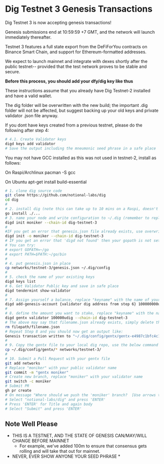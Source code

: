 # Dig Testnet 3 Genesis Transactions

Dig Testnet 3 is now accepting genesis transactions!

Genesis submissions end at 10:59:59 +7 GMT, and the network will launch immediately thereafter. 

Testnet 3 features a full state export from the DeFiForYou contracts on Binance Smart Chain, and support for Ethereum-formatted addresses.

We expect to launch mainnet and integrate with dexes shortly after the public testnet-- provided that the test network proves to be stable and secure.


**Before this process, you should add your dfy/dig key like thus**

These instructions assume that you already have Dig Testnet-2 installed and have a valid wallet. 

The dig folder will be overwritten with the new build; the important .dig folder will not be affected, but suggest backing up your old keys and private validator .json file anyway.

If you dont have keys created from a previous testnet, please do the following after step 4:

```bash
# 4.1. Create Validator keys
digd keys add validator
# Save the output including the mneumonic seed phrase in a safe place
```

You may not have GCC installed as this was not used in testnet-2, install as follows:

On Raspi/Archlinux
pacman -S gcc

On Ubuntu
apt-get install build-essential

```bash
# 1. clone dig source code
git clone https://github.com/notional-labs/dig
cd dig
#
# 2. install dig (note this can take up to 10 mins on a Raspi, doesn't always show progress, be patient)
go install ./...
# 3. name your node and write configuration to ~/.dig (remember to replace "moniker" with your public validator name)
digd init moniker --chain-id dig-testnet-3
#
#IF you get an error that genesis.json file already exists, use overwrite flag
digd init -o moniker --chain-id dig-testnet-3
# IF you get an error that 'digd not found' then your gopath is not setup properly.
# You can try:
# export GOPATH=~/go
# export PATH=$PATH:~/go/bin
#
# 4. put genesis.json in place
cp networks/testnet-3/genesis.json ~/.dig/config
#
# 5. check the name of your existing keys
digd keys list
# 6. Get Validator Public key and save in safe place
digd tendermint show-validator
#
# 7. Assign yourself a balance, replace "keyname" with the name of your keys from step 5
digd add-genesis-account {validator dig address from step 6} 100000000udig
#
# 8. define the amount you want to stake, replace "keyname" with the name of your keys from step 5
digd gentx validator 100000udig --chain-id dig-testnet-3
# The above may say that filename.json already exists, simply delete this file by replacing the path and file name below:
rm filepath/filename.json
# Repeat Step 8 and you should now get an output like:
Genesis transaction written to "~/.dig/config/gentx/gentx-e4987c1bfc4c1135ddfd79ee0114e1212a747da3.json"
#
# 9. Copy the gentx file to your local dig repo, use the below command exactly as is
cp ~/.dig/config/gentx/* networks/testnet-3/
#
# 10. Submit a Pull Request with your gentx file
git add networks
# Replace "moniker" with your public validator name
git commit -m "gentx moniker"
# Create new branch, replace "moniker" with your validator name
git switch -c moniker
# Submit PR
gh pr create
# On message "Where should we push the 'moniker' branch?  [Use arrows to move, type to filter]"
# Select "notional-labs/dig" and press 'ENTER'
# Press 'ENTER' for Title and again body
# Select "Submit" and press 'ENTER'
```

## Note Well Please
* THIS IS A TESTNET, AND THE STATE OF GENESIS CAN/MAY/WILL CHANGE BEFORE MAINNET
  * For example, we've added 100m to ensure that consensus gets rolling and will take that out for mainnet.
* NEVER, EVER SHOW ANYONE YOUR SEED PHRASE
  * 
